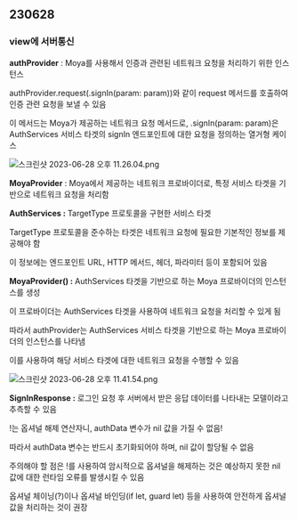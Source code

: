 ## 230628

### view에 서버통신

**authProvider** : Moya를 사용해서 인증과 관련된 네트워크 요청을 처리하기 위한 인스턴스

authProvider.request(.signIn(param: param))와 같이 request 메서드를 호출하여 인증 관련 요청을 보낼 수 있음

이 메서드는 Moya가 제공하는 네트워크 요청 메서드로, .signIn(param: param)은 AuthServices 서비스 타겟의 signIn 엔드포인트에 대한 요청을 정의하는 열거형 케이스

![스크린샷 2023-06-28 오후 11.26.04.png](https://s3-us-west-2.amazonaws.com/secure.notion-static.com/176971d9-089d-4965-bb82-181da0c10509/%E1%84%89%E1%85%B3%E1%84%8F%E1%85%B3%E1%84%85%E1%85%B5%E1%86%AB%E1%84%89%E1%85%A3%E1%86%BA_2023-06-28_%E1%84%8B%E1%85%A9%E1%84%92%E1%85%AE_11.26.04.png)

**MoyaProvider** : Moya에서 제공하는 네트워크 프로바이더로, 특정 서비스 타겟을 기반으로 네트워크 요청을 처리함

**AuthServices :** TargetType 프로토콜을 구현한 서비스 타겟

TargetType 프로토콜을 준수하는 타겟은 네트워크 요청에 필요한 기본적인 정보를 제공해야 함 

이 정보에는 엔드포인트 URL, HTTP 메서드, 헤더, 파라미터 등이 포함되어 있음

**MoyaProvider<AuthServices>() :** AuthServices 타겟을 기반으로 하는 Moya 프로바이더의 인스턴스를 생성

이 프로바이더는 AuthServices 타겟을 사용하여 네트워크 요청을 처리할 수 있게 됨

따라서 authProvider는 AuthServices 서비스 타겟을 기반으로 하는 Moya 프로바이더의 인스턴스를 나타냄

이를 사용하여 해당 서비스 타겟에 대한 네트워크 요청을 수행할 수 있음

![스크린샷 2023-06-28 오후 11.41.54.png](https://s3-us-west-2.amazonaws.com/secure.notion-static.com/e242834c-97fa-4fd1-b69c-654e2688c916/%E1%84%89%E1%85%B3%E1%84%8F%E1%85%B3%E1%84%85%E1%85%B5%E1%86%AB%E1%84%89%E1%85%A3%E1%86%BA_2023-06-28_%E1%84%8B%E1%85%A9%E1%84%92%E1%85%AE_11.41.54.png)

**SignInResponse :** 로그인 요청 후 서버에서 받은 응답 데이터를 나타내는 모델이라고 추측할 수 있음 

!는 옵셔널 해제 연산자니, authData 변수가 nil 값을 가질 수 없음! 

따라서 authData 변수는 반드시 초기화되어야 하며, nil 값이 할당될 수 없음

주의해야 할 점은 !를 사용하여 암시적으로 옵셔널을 해제하는 것은 예상하지 못한 nil 값에 대한 런타임 오류를 발생시킬 수 있음 

옵셔널 체이닝(?)이나 옵셔널 바인딩(if let, guard let) 등을 사용하여 안전하게 옵셔널 값을 처리하는 것이 권장